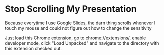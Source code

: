 # Stop Scrolling My Presentation

Because everytime I use Google Slides, the darn thing scrolls whenever I touch my mouse and could not figure out how to change the sensitivity

Just load this Chrome extension, go to chrome://extensions/, enable developer mode, click "Load Unpacked" and navigate to the directory with this extension checked out.

